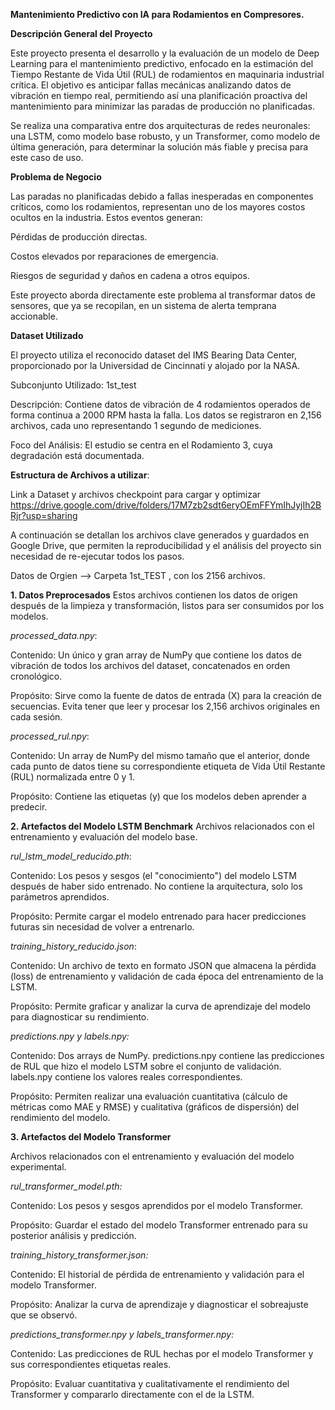 **Mantenimiento Predictivo con IA para Rodamientos en Compresores.**

**Descripción General del Proyecto**

Este proyecto presenta el desarrollo y la evaluación de un modelo de Deep Learning para el mantenimiento predictivo, enfocado en la estimación del Tiempo Restante de Vida Útil (RUL) de rodamientos en maquinaria industrial crítica. El objetivo es anticipar fallas mecánicas analizando datos de vibración en tiempo real, permitiendo así una planificación proactiva del mantenimiento para minimizar las paradas de producción no planificadas.

Se realiza una comparativa entre dos arquitecturas de redes neuronales: una LSTM, como modelo base robusto, y un Transformer, como modelo de última generación, para determinar la solución más fiable y precisa para este caso de uso.

**Problema de Negocio**

Las paradas no planificadas debido a fallas inesperadas en componentes críticos, como los rodamientos, representan uno de los mayores costos ocultos en la industria. Estos eventos generan:

Pérdidas de producción directas.

Costos elevados por reparaciones de emergencia.

Riesgos de seguridad y daños en cadena a otros equipos.

Este proyecto aborda directamente este problema al transformar datos de sensores, que ya se recopilan, en un sistema de alerta temprana accionable.

**Dataset Utilizado**

El proyecto utiliza el reconocido dataset del IMS Bearing Data Center, proporcionado por la Universidad de Cincinnati y alojado por la NASA.

Subconjunto Utilizado: 1st_test

Descripción: Contiene datos de vibración de 4 rodamientos operados de forma continua a 2000 RPM hasta la falla. Los datos se registraron en 2,156 archivos, cada uno representando 1 segundo de mediciones.

Foco del Análisis: El estudio se centra en el Rodamiento 3, cuya degradación está documentada.

**Estructura de Archivos a utilizar**: 

Link a Dataset y archivos checkpoint para cargar y optimizar https://drive.google.com/drive/folders/17M7zb2sdt6eryOEmFFYmIhJyjIh2BRjr?usp=sharing

A continuación se detallan los archivos clave generados y guardados en Google Drive, que permiten la reproducibilidad y el análisis del proyecto sin necesidad de re-ejecutar todos los pasos.

Datos de Orgien --> Carpeta 1st_TEST , con los 2156 archivos.

**1. Datos Preprocesados**
Estos archivos contienen los datos de origen después de la limpieza y transformación, listos para ser consumidos por los modelos.

*processed_data.npy*:

Contenido: Un único y gran array de NumPy que contiene los datos de vibración de todos los archivos del dataset, concatenados en orden cronológico.

Propósito: Sirve como la fuente de datos de entrada (X) para la creación de secuencias. Evita tener que leer y procesar los 2,156 archivos originales en cada sesión.

*processed_rul.npy*:

Contenido: Un array de NumPy del mismo tamaño que el anterior, donde cada punto de datos tiene su correspondiente etiqueta de Vida Útil Restante (RUL) normalizada entre 0 y 1.

Propósito: Contiene las etiquetas (y) que los modelos deben aprender a predecir.

**2. Artefactos del Modelo LSTM Benchmark**
Archivos relacionados con el entrenamiento y evaluación del modelo base.

*rul_lstm_model_reducido.pth*:

Contenido: Los pesos y sesgos (el "conocimiento") del modelo LSTM después de haber sido entrenado. No contiene la arquitectura, solo los parámetros aprendidos.

Propósito: Permite cargar el modelo entrenado para hacer predicciones futuras sin necesidad de volver a entrenarlo.

*training_history_reducido.json*:

Contenido: Un archivo de texto en formato JSON que almacena la pérdida (loss) de entrenamiento y validación de cada época del entrenamiento de la LSTM.

Propósito: Permite graficar y analizar la curva de aprendizaje del modelo para diagnosticar su rendimiento.

*predictions.npy y labels.npy:*

Contenido: Dos arrays de NumPy. predictions.npy contiene las predicciones de RUL que hizo el modelo LSTM sobre el conjunto de validación. labels.npy contiene los valores reales correspondientes.

Propósito: Permiten realizar una evaluación cuantitativa (cálculo de métricas como MAE y RMSE) y cualitativa (gráficos de dispersión) del rendimiento del modelo.

**3. Artefactos del Modelo Transformer**

Archivos relacionados con el entrenamiento y evaluación del modelo experimental.

*rul_transformer_model.pth:*

Contenido: Los pesos y sesgos aprendidos por el modelo Transformer.

Propósito: Guardar el estado del modelo Transformer entrenado para su posterior análisis y predicción.

*training_history_transformer.json:*

Contenido: El historial de pérdida de entrenamiento y validación para el modelo Transformer.

Propósito: Analizar la curva de aprendizaje y diagnosticar el sobreajuste que se observó.

*predictions_transformer.npy y labels_transformer.npy:*

Contenido: Las predicciones de RUL hechas por el modelo Transformer y sus correspondientes etiquetas reales.

Propósito: Evaluar cuantitativa y cualitativamente el rendimiento del Transformer y compararlo directamente con el de la LSTM.
